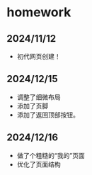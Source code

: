 # homework
 ## 2024/11/12
 - 初代网页创建！

 ## 2024/12/15
 - 调整了细微布局
 - 添加了页脚
 - 添加了返回顶部按钮。

## 2024/12/16
 - 做了个粗糙的“我的”页面
 - 优化了页面结构
